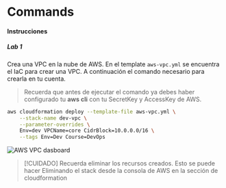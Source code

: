 Commands
==========

#### Instrucciones

##### Lab 1

Crea una VPC en la nube de AWS.
En el template `aws-vpc.yml` se encuentra el IaC para crear una VPC.
A continuación el comando necesario para crearla en tu cuenta.
> Recuerda que antes de ejecutar el comando ya debes haber configurado tu **aws cli** con tu SecretKey y AccessKey de AWS.


```bash
aws cloudformation deploy --template-file aws-vpc.yml \
    --stack-name dev-vpc \
    --parameter-overrides \
    Env=dev VPCName=core CidrBlock=10.0.0.0/16 \
    --tags Env=Dev Course=DevOps
```

![AWS VPC dasboard](https://i.imgur.com/Ldsv261.png)

> [!CUIDADO]
> Recuerda eliminar los recursos creados. Esto se puede hacer
> Eliminando el stack desde la consola de AWS en la sección de cloudformation
